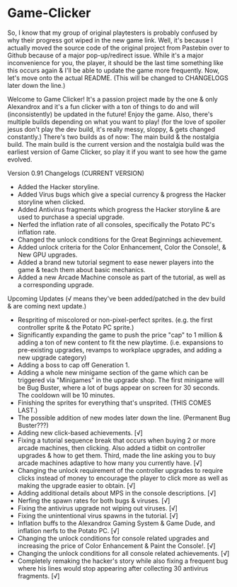 # Game-Clicker
So, I know that my group of original playtesters is probably confused by why their progress got wiped in the new game link.
Well, it's because I actually moved the source code of the original project from Pastebin over to Github because of a major pop-up/redirect issue.
While it's a major inconvenience for you, the player, it should be the last time something like this occurs again & I'll be able to update the game more frequently.
Now, let's move onto the actual README. (This will be changed to CHANGELOGS later down the line.)

Welcome to Game Clicker! It's a passion project made by the one & only Alexandrox and it's a fun clicker with a ton of things to do and will (inconsistently) be updated in the future! Enjoy the game.
Also, there's multiple builds depending on what you want to play! (for the love of spoiler jesus don't play the dev build, it's really messy, sloppy, & gets changed constantly.) There's two builds as of now: The main build & the nostalgia build. The main build is the current version and the nostalgia build was the earliest version of Game Clicker, so play it if you want to see how the game evolved.

Version 0.91 Changelogs (CURRENT VERSION)
- Added the Hacker storyline.
- Added Virus bugs which give a special currency & progress the Hacker storyline when clicked.
- Added Antivirus fragments which progress the Hacker storyline & are used to purchase a special upgrade.
- Nerfed the inflation rate of all consoles, specifically the Potato PC's inflation rate.
- Changed the unlock conditions for the Great Beginnings achievement.
- Added unlock criteria for the Color Enhancement, Color the Console!, & New GPU upgrades.
- Added a brand new tutorial segment to ease newer players into the game & teach them about basic mechanics.
- Added a new Arcade Machine console as part of the tutorial, as well as a corresponding upgrade.


Upcoming Updates (√ means they've been added/patched in the dev build & are coming next update.)
- Respriting of miscolored or non-pixel-perfect sprites. (e.g. the first controller sprite & the Potato PC sprite.)
- Significantly expanding the game to push the price "cap" to 1 million & adding a ton of new content to fit the new playtime. (i.e. expansions to pre-existing upgrades, revamps to workplace upgrades, and adding a new upgrade category)
- Adding a boss to cap off Generation 1.
- Adding a whole new minigame section of the game which can be triggered via "Minigames" in the upgrade shop. The first minigame will be Bug Buster, where a lot of bugs appear on screen for 30 seconds. The cooldown will be 10 minutes.
- Finishing the sprites for everything that's unsprited. (THIS COMES LAST.)
- The possible addition of new modes later down the line. (Permanent Bug Buster???)
- Adding new click-based achievements. [√]
- Fixing a tutorial sequence break that occurs when buying 2 or more arcade machines, then clicking. Also added a tidbit on controller upgrades & how to get them. Third, made the line asking you to buy arcade machines adaptive to how many you currently have. [√]
- Changing the unlock requirement of the controller upgrades to require clicks instead of money to encourage the player to click more as well as making the upgrade easier to obtain. [√]
- Adding additional details about MPS in the console descriptions. [√]
- Nerfing the spawn rates for both bugs & viruses. [√]
- Fixing the antivirus upgrade not wiping out viruses. [√]
- Fixing the unintentional virus spawns in the tutorial. [√]
- Inflation buffs to the Alexandrox Gaming System & Game Dude, and inflation nerfs to the Potato PC. [√]
- Changing the unlock conditions for console related upgrades and increasing the price of Color Enhancement & Paint the Console!. [√]
- Changing the unlock conditions for all console related achievements. [√]
- Completely remaking the hacker's story while also fixing a frequent bug where his lines would stop appearing after collecting 30 antivirus fragments. [√]
